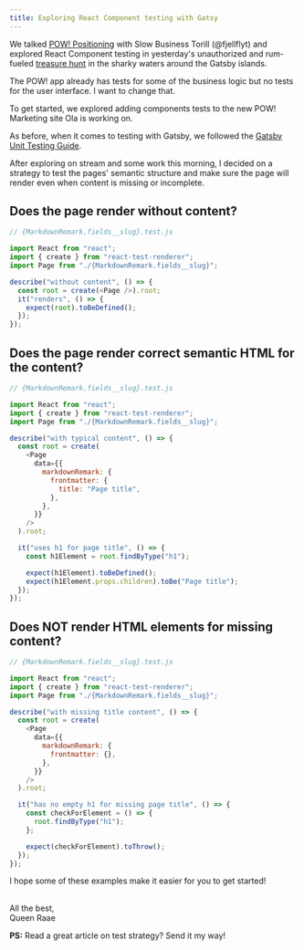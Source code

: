 ```yaml
---
title: Exploring React Component testing with Gatsy
---
```


We talked [POW! Positioning](https://youtu.be/hzZOkTAvE8M?t=3925) with Slow Business Torill (@fjellflyt) and explored React Component testing in yesterday's unauthorized and rum-fueled [treasure hunt](https://youtu.be/hzZOkTAvE8M) in the sharky waters around the Gatsby islands.

The POW! app already has tests for some of the business logic but no tests for the user interface. I want to change that.

To get started, we explored adding components tests to the new POW! Marketing site Ola is working on.

As before, when it comes to testing with Gatsby, we followed the [Gatsby Unit Testing Guide](https://www.gatsbyjs.com/docs/how-to/testing/unit-testing/).

After exploring on stream and some work this morning, I decided on a strategy to test the pages' semantic structure and make sure the page will render even when content is missing or incomplete.

## Does the page render without content?

```js
// {MarkdownRemark.fields__slug}.test.js

import React from "react";
import { create } from "react-test-renderer";
import Page from "./{MarkdownRemark.fields__slug}";

describe("without content", () => {
  const root = create(<Page />).root;
  it("renders", () => {
    expect(root).toBeDefined();
  });
});
```

## Does the page render correct semantic HTML for the content?

```js
// {MarkdownRemark.fields__slug}.test.js

import React from "react";
import { create } from "react-test-renderer";
import Page from "./{MarkdownRemark.fields__slug}";

describe("with typical content", () => {
  const root = create(
    <Page
      data={{
        markdownRemark: {
          frontmatter: {
            title: "Page title",
          },
        },
      }}
    />
  ).root;

  it("uses h1 for page title", () => {
    const h1Element = root.findByType("h1");

    expect(h1Element).toBeDefined();
    expect(h1Element.props.children).toBe("Page title");
  });
});
```

## Does NOT render HTML elements for missing content?

```js
// {MarkdownRemark.fields__slug}.test.js

import React from "react";
import { create } from "react-test-renderer";
import Page from "./{MarkdownRemark.fields__slug}";

describe("with missing title content", () => {
  const root = create(
    <Page
      data={{
        markdownRemark: {
          frontmatter: {},
        },
      }}
    />
  ).root;

  it("has no empty h1 for missing page title", () => {
    const checkForElement = () => {
      root.findByType("h1");
    };

    expect(checkForElement).toThrow();
  });
});
```

I hope some of these examples make it easier for you to get started!

&nbsp;  
All the best,  
Queen Raae

**PS:** Read a great article on test strategy? Send it my way!
